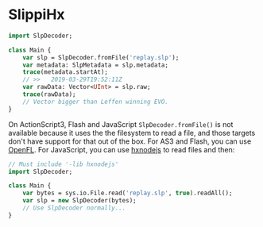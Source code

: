 # SlippiHx

```haxe
import SlpDecoder;

class Main {
    var slp = SlpDecoder.fromFile('replay.slp');
    var metadata: SlpMetadata = slp.metadata;
    trace(metadata.startAt);
    // >>   2019-03-29T19:52:11Z
    var rawData: Vector<UInt> = slp.raw;
    trace(rawData);
    // Vector bigger than Leffen winning EVO.
}
```

On ActionScript3, Flash and JavaScript `SlpDecoder.fromFile()` is not available because it uses the the filesystem to read a file, and those targets don't have support for that out of the box.
For AS3 and Flash, you can use [OpenFL](https://www.openfl.org/).
For JavaScript, you can use [hxnodejs](https://lib.haxe.org/p/hxnodejs/) to read files and then:

```haxe
// Must include '-lib hxnodejs'
import SlpDecoder;

class Main {
    var bytes = sys.io.File.read('replay.slp', true).readAll();
    var slp = new SlpDecoder(bytes);
    // Use SlpDecoder normally...
}
```
